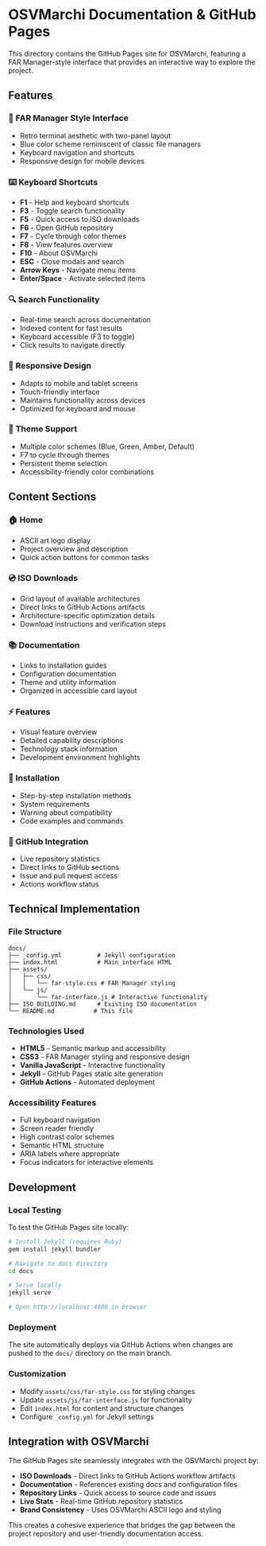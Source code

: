 # OSVMarchi Documentation & GitHub Pages

This directory contains the GitHub Pages site for OSVMarchi, featuring a FAR Manager-style interface that provides an interactive way to explore the project.

## Features

### 🎨 FAR Manager Style Interface
- Retro terminal aesthetic with two-panel layout
- Blue color scheme reminiscent of classic file managers
- Keyboard navigation and shortcuts
- Responsive design for mobile devices

### ⌨️ Keyboard Shortcuts
- **F1** - Help and keyboard shortcuts
- **F3** - Toggle search functionality
- **F5** - Quick access to ISO downloads
- **F6** - Open GitHub repository
- **F7** - Cycle through color themes
- **F8** - View features overview
- **F10** - About OSVMarchi
- **ESC** - Close modals and search
- **Arrow Keys** - Navigate menu items
- **Enter/Space** - Activate selected items

### 🔍 Search Functionality
- Real-time search across documentation
- Indexed content for fast results
- Keyboard accessible (F3 to toggle)
- Click results to navigate directly

### 📱 Responsive Design
- Adapts to mobile and tablet screens
- Touch-friendly interface
- Maintains functionality across devices
- Optimized for keyboard and mouse

### 🎨 Theme Support
- Multiple color schemes (Blue, Green, Amber, Default)
- F7 to cycle through themes
- Persistent theme selection
- Accessibility-friendly color combinations

## Content Sections

### 🏠 Home
- ASCII art logo display
- Project overview and description
- Quick action buttons for common tasks

### 💿 ISO Downloads
- Grid layout of available architectures
- Direct links to GitHub Actions artifacts
- Architecture-specific optimization details
- Download instructions and verification steps

### 📚 Documentation
- Links to installation guides
- Configuration documentation
- Theme and utility information
- Organized in accessible card layout

### ⚡ Features
- Visual feature overview
- Detailed capability descriptions
- Technology stack information
- Development environment highlights

### 🔧 Installation
- Step-by-step installation methods
- System requirements
- Warning about compatibility
- Code examples and commands

### 🐙 GitHub Integration
- Live repository statistics
- Direct links to GitHub sections
- Issue and pull request access
- Actions workflow status

## Technical Implementation

### File Structure
```
docs/
├── _config.yml          # Jekyll configuration
├── index.html           # Main interface HTML
├── assets/
│   ├── css/
│   │   └── far-style.css # FAR Manager styling
│   └── js/
│       └── far-interface.js # Interactive functionality
├── ISO_BUILDING.md      # Existing ISO documentation
└── README.md           # This file
```

### Technologies Used
- **HTML5** - Semantic markup and accessibility
- **CSS3** - FAR Manager styling and responsive design
- **Vanilla JavaScript** - Interactive functionality
- **Jekyll** - GitHub Pages static site generation
- **GitHub Actions** - Automated deployment

### Accessibility Features
- Full keyboard navigation
- Screen reader friendly
- High contrast color schemes
- Semantic HTML structure
- ARIA labels where appropriate
- Focus indicators for interactive elements

## Development

### Local Testing
To test the GitHub Pages site locally:

```bash
# Install Jekyll (requires Ruby)
gem install jekyll bundler

# Navigate to docs directory
cd docs

# Serve locally
jekyll serve

# Open http://localhost:4000 in browser
```

### Deployment
The site automatically deploys via GitHub Actions when changes are pushed to the `docs/` directory on the main branch.

### Customization
- Modify `assets/css/far-style.css` for styling changes
- Update `assets/js/far-interface.js` for functionality
- Edit `index.html` for content and structure changes
- Configure `_config.yml` for Jekyll settings

## Integration with OSVMarchi

The GitHub Pages site seamlessly integrates with the OSVMarchi project by:

- **ISO Downloads** - Direct links to GitHub Actions workflow artifacts
- **Documentation** - References existing docs and configuration files
- **Repository Links** - Quick access to source code and issues
- **Live Stats** - Real-time GitHub repository statistics
- **Brand Consistency** - Uses OSVMarchi ASCII logo and styling

This creates a cohesive experience that bridges the gap between the project repository and user-friendly documentation access.